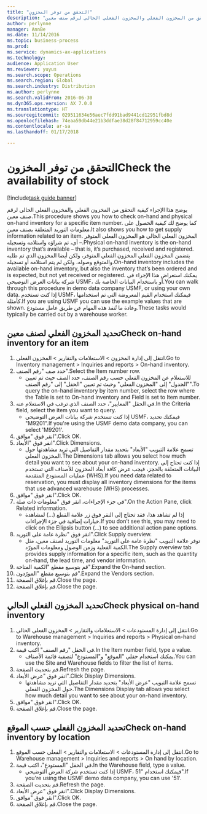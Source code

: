 ```yaml
---
title: "التحقق من توفر المخزون"
description: "يوضح هذا الإجراء كيفية التحقق من المخزون الفعلي والمخزون الفعلي الحالي لرقم صنف معين."
author: perlynne
manager: AnnBe
ms.date: 11/14/2016
ms.topic: business-process
ms.prod: 
ms.service: dynamics-ax-applications
ms.technology: 
audience: Application User
ms.reviewer: yuyus
ms.search.scope: Operations
ms.search.region: Global
ms.search.industry: Distribution
ms.author: perlynne
ms.search.validFrom: 2016-06-30
ms.dyn365.ops.version: AX 7.0.0
ms.translationtype: HT
ms.sourcegitcommit: 029511634e56aec7fdd91bad9441cd12951fbd8d
ms.openlocfilehash: 74eaa59db44e21b3ddfae38d28f84712959cc40e
ms.contentlocale: ar-sa
ms.lasthandoff: 01/17/2018

---
```

# <a name="check-the-availability-of-stock"></a><span data-ttu-id="65d08-103">التحقق من توفر المخزون</span><span class="sxs-lookup"><span data-stu-id="65d08-103">Check the availability of stock</span></span>

[!include[task guide banner](../../includes/task-guide-banner.md)]

<span data-ttu-id="65d08-104">يوضح هذا الإجراء كيفية التحقق من المخزون الفعلي والمخزون الفعلي الحالي لرقم صنف معين.</span><span class="sxs-lookup"><span data-stu-id="65d08-104">This procedure shows you how to check on-hand and physical on-hand inventory for a specific item number.</span></span> <span data-ttu-id="65d08-105">كما يوضح لك كيفية الحصول على معلومات التوريد المتعلقة بصنف معين.</span><span class="sxs-lookup"><span data-stu-id="65d08-105">It also shows you how to get supply information related to an item.</span></span> <span data-ttu-id="65d08-106">المخزون الفعلي الحالي هو المخزون الفعلي المتوفر – أي، تم شراؤه واستلامه وتسجيله.</span><span class="sxs-lookup"><span data-stu-id="65d08-106">Physical on-hand inventory is the on-hand inventory that’s available – that is, it’s purchased, received and registered.</span></span> <span data-ttu-id="65d08-107">يتضمن المخزون الفعلي المخزون الفعلي المتوفر، ولكن أيضا المخزون الذي تم طلبه والمتوقع وصوله، ولكن لم يتم استلامه أو تسجيله.</span><span class="sxs-lookup"><span data-stu-id="65d08-107">On-hand inventory includes the available on-hand inventory, but also the inventory that’s been ordered and is expected, but not yet received or registered.</span></span> <span data-ttu-id="65d08-108">يمكنك استعراض هذا الإجراء في شركة بيانات العرض التوضيحي USMF، أو باستخدام البيانات الخاصة بك.</span><span class="sxs-lookup"><span data-stu-id="65d08-108">You can walk through this procedure in demo data company USMF, or using your own data.</span></span> <span data-ttu-id="65d08-109">إذا كنت تستخدم USMF، فيمكنك استخدام القيم المعروضة التي تم استخدامها كأمثلة.</span><span class="sxs-lookup"><span data-stu-id="65d08-109">If you are using USMF you can use the example values that are shown.</span></span> <span data-ttu-id="65d08-110">وعادة ما تُنفذ هذه المهام عن طريق عامل مستودع.</span><span class="sxs-lookup"><span data-stu-id="65d08-110">These tasks would typically be carried out by a warehouse worker.</span></span>


## <a name="check-on-hand-inventory-for-an-item"></a><span data-ttu-id="65d08-111">تحديد المخزون الفعلي‬ لصنف معين</span><span class="sxs-lookup"><span data-stu-id="65d08-111">Check on-hand inventory for an item</span></span>
1. <span data-ttu-id="65d08-112">انتقل إلى إدارة المخزون > الاستعلامات والتقارير > المخزون الفعلي.</span><span class="sxs-lookup"><span data-stu-id="65d08-112">Go to Inventory management > Inquiries and reports > On-hand inventory.</span></span>
2. <span data-ttu-id="65d08-113">حدد صف "رقم الصنف".</span><span class="sxs-lookup"><span data-stu-id="65d08-113">Select the Item number row.</span></span>
    * <span data-ttu-id="65d08-114">للاستعلام عن المخزون الفعلي حسب رقم الصنف، حدد الصف حيث تم تعيين "الجدول" إلى "المخزون الفعلي" وحيث تم تعيين "الحقل" إلى "رقم الصنف".</span><span class="sxs-lookup"><span data-stu-id="65d08-114">To query the on-hand inventory by item number, select the row where the Table is set to On-hand inventory and Field is set to Item number.</span></span>  
3. <span data-ttu-id="65d08-115">في الحقل "المعايير"، حدد الصنف الذي ترغب في الاستعلام عنه.</span><span class="sxs-lookup"><span data-stu-id="65d08-115">In the Criteria field, select the item you want to query.</span></span>
    * <span data-ttu-id="65d08-116">إذا كنت تستخدم شركة بيانات العرض التوضيحي USMF، فيمكنك تحديد "M9201".</span><span class="sxs-lookup"><span data-stu-id="65d08-116">If you're using the USMF demo data company, you can select 'M9201'.</span></span>  
4. <span data-ttu-id="65d08-117">انقر فوق "موافق".</span><span class="sxs-lookup"><span data-stu-id="65d08-117">Click OK.</span></span>
5. <span data-ttu-id="65d08-118">انقر فوق "الأبعاد".</span><span class="sxs-lookup"><span data-stu-id="65d08-118">Click Dimensions.</span></span>
    * <span data-ttu-id="65d08-119">تسمح علامة التبويب "الأبعاد" بتحديد مقدار التفاصيل التي تريد مشاهدتها حول المخزون الفعلي.</span><span class="sxs-lookup"><span data-stu-id="65d08-119">The Dimensions tab allows you select how much detail you want to see about your on-hand inventory.</span></span> <span data-ttu-id="65d08-120">إذا كنت تحتاج إلى البيانات المتعلقة بالحجز، فيجب عرض كافة أبعاد المخزون للأصناف التي تستخدم عمليات المستودع المتقدمة (WHS).</span><span class="sxs-lookup"><span data-stu-id="65d08-120">If you need data related to reservation, you must display all inventory dimensions for the items that use advanced warehouse (WHS) processes.</span></span>  
6. <span data-ttu-id="65d08-121">انقر فوق "موافق".</span><span class="sxs-lookup"><span data-stu-id="65d08-121">Click OK.</span></span>
7. <span data-ttu-id="65d08-122">في جزء الإجراءات، انقر فوق "معلومات ذات صلة‬".</span><span class="sxs-lookup"><span data-stu-id="65d08-122">On the Action Pane, click Related information.</span></span>
    * <span data-ttu-id="65d08-123">إذا لم تشاهد هذا، فقد تحتاج إلى النقر فوق زر علامة القطع (...) لمشاهدة خيارات إضافية في جزء الإجراءات.</span><span class="sxs-lookup"><span data-stu-id="65d08-123">If you don’t see this, you may need to click on the Ellipsis button (…) to see additional action pane options.</span></span>  
8. <span data-ttu-id="65d08-124">انقر فوق "نظرة عامة على التوريد‬".</span><span class="sxs-lookup"><span data-stu-id="65d08-124">Click Supply overview.</span></span>
    * <span data-ttu-id="65d08-125">توفر علامة التبويب "نظرة عامة على التوريد‬" معلومات التوريد لصنف معين، مثل الكمية الفعلية وزمن الوصول ومعلومات المورّد.</span><span class="sxs-lookup"><span data-stu-id="65d08-125">The Supply overview tab provides supply information for a specific item, such as the quantity on-hand, the lead time, and vendor information.</span></span>  
9. <span data-ttu-id="65d08-126">قم بتوسيع مقطع "الكمية المتاحة".</span><span class="sxs-lookup"><span data-stu-id="65d08-126">Expand the On-hand section.</span></span>
10. <span data-ttu-id="65d08-127">قم بتوسيع مقطع "المورّدون".</span><span class="sxs-lookup"><span data-stu-id="65d08-127">Expand the Vendors section.</span></span>
11. <span data-ttu-id="65d08-128">قم بإغلاق الصفحة.</span><span class="sxs-lookup"><span data-stu-id="65d08-128">Close the page.</span></span>
12. <span data-ttu-id="65d08-129">قم بإغلاق الصفحة.</span><span class="sxs-lookup"><span data-stu-id="65d08-129">Close the page.</span></span>

## <a name="check-physical-on-hand-inventory"></a><span data-ttu-id="65d08-130">تحديد المخزون الفعلي الحالي</span><span class="sxs-lookup"><span data-stu-id="65d08-130">Check physical on-hand inventory</span></span>
1. <span data-ttu-id="65d08-131">انتقل إلى إدارة المستودعات > الاستعلامات والتقارير > المخزون الفعلي الحالي.</span><span class="sxs-lookup"><span data-stu-id="65d08-131">Go to Warehouse management > Inquiries and reports > Physical on-hand inventory.</span></span>
2. <span data-ttu-id="65d08-132">في الحقل "رقم الصنف" اكتب قيمة.</span><span class="sxs-lookup"><span data-stu-id="65d08-132">In the Item number field, type a value.</span></span>
    * <span data-ttu-id="65d08-133">يمكنك استخدام حقلي "الموقع" و"المستودع" لتصفية قائمة الأصناف.</span><span class="sxs-lookup"><span data-stu-id="65d08-133">You can use the Site and Warehouse fields to filter the list of items.</span></span>  
3. <span data-ttu-id="65d08-134">قم بتحديث الصفحة.</span><span class="sxs-lookup"><span data-stu-id="65d08-134">Refresh the page.</span></span>
4. <span data-ttu-id="65d08-135">انقر فوق "عرض الأبعاد".</span><span class="sxs-lookup"><span data-stu-id="65d08-135">Click Display Dimensions.</span></span>
    * <span data-ttu-id="65d08-136">تسمح علامة التبويب "عرض الأبعاد‬" بتحديد مقدار التفاصيل التي تريد مشاهدتها حول المخزون الفعلي.</span><span class="sxs-lookup"><span data-stu-id="65d08-136">The Dimensions Display tab allows you select how much detail you want to see about your on-hand inventory.</span></span>  
5. <span data-ttu-id="65d08-137">انقر فوق "موافق".</span><span class="sxs-lookup"><span data-stu-id="65d08-137">Click OK.</span></span>
6. <span data-ttu-id="65d08-138">قم بإغلاق الصفحة.</span><span class="sxs-lookup"><span data-stu-id="65d08-138">Close the page.</span></span>

## <a name="check-on-hand-inventory-by-location"></a><span data-ttu-id="65d08-139">تحديد المخزون الفعلي حسب الموقع</span><span class="sxs-lookup"><span data-stu-id="65d08-139">Check on-hand inventory by location</span></span>
1. <span data-ttu-id="65d08-140">انتقل إلى إدارة المستودعات > الاستعلامات والتقارير > الفعلي حسب الموقع‬.</span><span class="sxs-lookup"><span data-stu-id="65d08-140">Go to Warehouse management > Inquiries and reports > On hand by location.</span></span>
2. <span data-ttu-id="65d08-141">في الحقل "المستودع"، اكتب قيمة.</span><span class="sxs-lookup"><span data-stu-id="65d08-141">In the Warehouse field, type a value.</span></span>
    * <span data-ttu-id="65d08-142">إذا كنت تستخدم شركة العرض التوضيحي USMF، فيمكنك استخدام "51".</span><span class="sxs-lookup"><span data-stu-id="65d08-142">If you're using the USMF demo data company, you can use '51'.</span></span>  
3. <span data-ttu-id="65d08-143">قم بتحديث الصفحة.</span><span class="sxs-lookup"><span data-stu-id="65d08-143">Refresh the page.</span></span>
4. <span data-ttu-id="65d08-144">انقر فوق "عرض الأبعاد".</span><span class="sxs-lookup"><span data-stu-id="65d08-144">Click Display Dimensions.</span></span>
5. <span data-ttu-id="65d08-145">انقر فوق "موافق".</span><span class="sxs-lookup"><span data-stu-id="65d08-145">Click OK.</span></span>
6. <span data-ttu-id="65d08-146">قم بإغلاق الصفحة.</span><span class="sxs-lookup"><span data-stu-id="65d08-146">Close the page.</span></span>

